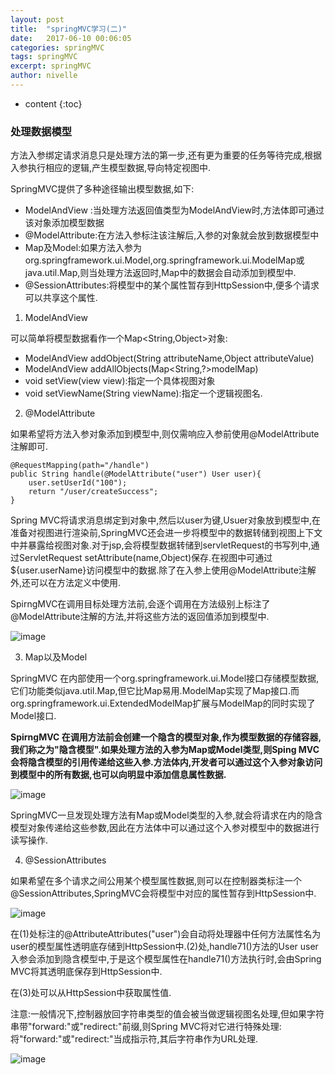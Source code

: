 ```yaml
---
layout: post
title:  "springMVC学习(二)"
date:   2017-06-10 00:06:05
categories: springMVC
tags: springMVC
excerpt: springMVC
author: nivelle
---
```


* content
{:toc}


### 处理数据模型

方法入参绑定请求消息只是处理方法的第一步,还有更为重要的任务等待完成,根据入参执行相应的逻辑,产生模型数据,导向特定视图中.

SpringMVC提供了多种途径输出模型数据,如下:

- ModelAndView :当处理方法返回值类型为ModelAndView时,方法体即可通过该对象添加模型数据
- @ModelAttribute:在方法入参标注该注解后,入参的对象就会放到数据模型中
- Map及Model:如果方法入参为org.springframework.ui.Model,org.springframework.ui.ModelMap或java.util.Map,则当处理方法返回时,Map中的数据会自动添加到模型中.
- @SessionAttributes:将模型中的某个属性暂存到HttpSession中,便多个请求可以共享这个属性.

1. ModelAndView

可以简单将模型数据看作一个Map<String,Object>对象:

- ModelAndView addObject(String attributeName,Object attributeValue)
- ModelAndView addAllObjects(Map<String,?>modelMap)
- void setView(view view):指定一个具体视图对象
- void setViewName(String viewName):指定一个逻辑视图名.

2. @ModelAttribute

如果希望将方法入参对象添加到模型中,则仅需响应入参前使用@ModelAttribute注解即可.

```
@RequestMapping(path="/handle")
public String handle(@ModelAttribute("user") User user){
    user.setUserId("100");
    return "/user/createSuccess";
}

```
Spring MVC将请求消息绑定到对象中,然后以user为键,Usuer对象放到模型中,在准备对视图进行渲染前,SpringMVC还会进一步将模型中的数据转储到视图上下文中并暴露给视图对象.对于jsp,会将模型数据转储到servletRequest的书写列中,通过ServletRequest setAttribute(name,Object)保存.在视图中可通过${user.userName}访问模型中的数据.除了在入参上使用@ModelAttribute注解外,还可以在方法定义中使用.


SpirngMVC在调用目标处理方法前,会逐个调用在方法级别上标注了@ModelAttribute注解的方法,并将这些方法的返回值添加到模型中.

![image](http://7xpuj1.com1.z0.glb.clouddn.com/ModelAttribute.png)


3. Map以及Model

SpringMVC 在内部使用一个org.springframework.ui.Model接口存储模型数据,它们功能类似java.util.Map,但它比Map易用.ModelMap实现了Map接口.而org.springframework.ui.ExtendedModelMap扩展与ModelMap的同时实现了Model接口.

**SpirngMVC 在调用方法前会创建一个隐含的模型对象,作为模型数据的存储容器,我们称之为"隐含模型".如果处理方法的入参为Map或Model类型,则Sping MVC会将隐含模型的引用传递给这些入参.方法体内,开发者可以通过这个入参对象访问到模型中的所有数据,也可以向明显中添加信息属性数据.**

![image](http://7xpuj1.com1.z0.glb.clouddn.com/ModelMap.png)


SpringMVC一旦发现处理方法有Map或Model类型的入参,就会将请求在内的隐含模型对象传递给这些参数,因此在方法体中可以通过这个入参对模型中的数据进行读写操作.


4. @SessionAttributes

如果希望在多个请求之间公用某个模型属性数据,则可以在控制器类标注一个@SessionAttributes,SpringMVC会将模型中对应的属性暂存到HttpSession中.

![image](http://7xpuj1.com1.z0.glb.clouddn.com/TIM%E6%88%AA%E5%9B%BE20170830001820.png)

在(1)处标注的@AttributeAttributes("user")会自动将处理器中任何方法属性名为user的模型属性透明底存储到HttpSession中.(2)处,handle71()方法的User user入参会添加到隐含模型中,于是这个模型属性在handle71()方法执行时,会由Spring MVC将其透明底保存到HttpSession中.

在(3)处可以从HttpSession中获取属性值.

注意:一般情况下,控制器放回字符串类型的值会被当做逻辑视图名处理,但如果字符串带"forward:"或"redirect:"前缀,则Spring MVC将对它进行特殊处理:将"forward:"或"redirect:"当成指示符,其后字符串作为URL处理.

![image](http://7xpuj1.com1.z0.glb.clouddn.com/ModelAttributeAndSessionAttribute.png)


